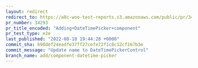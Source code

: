 ```yaml
---
layout: redirect
redirect_to: https://a8c-woo-test-reports.s3.amazonaws.com/public/pr/34293/e2e/index.html
pr_number: 34293
pr_title_encoded: "Adding+DateTimePicker+component"
pr_test_type: e2e
last_published: "2022-08-18 19:44:28 +0000"
commit_sha: b98def24eadfe37ff27cefe72f1c8c12cf167b3e
commit_message: "Update name to DateTimePickerControl"
branch_name: add/component-datetime-picker
---
```

